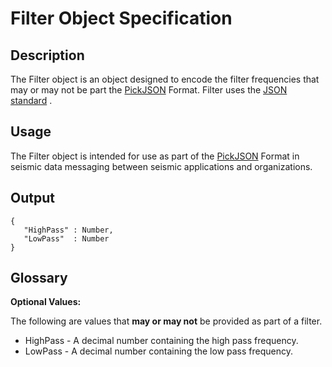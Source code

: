 # Filter Object Specification

## Description

The Filter object is an object designed to encode the filter frequencies that may or may not be part the [PickJSON](PickJSON.md) Format.  Filter uses the [JSON standard](http://www.json.org) .

## Usage
The Filter object is intended for use as part of the [PickJSON](PickJSON.md) Format in seismic data messaging between seismic applications and organizations.

## Output

    {
       "HighPass" : Number,
       "LowPass"  : Number
    }

## Glossary

**Optional Values:**

The following are values that **may or may not** be provided as part of a filter.

* HighPass - A decimal number containing the high pass frequency.
* LowPass - A decimal number containing the low pass frequency.
